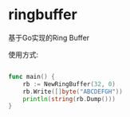 # ringbuffer

基于Go实现的Ring Buffer

使用方式:

```go

func main() {
    rb := NewRingBuffer(32, 0)
    rb.Write([]byte("ABCDEFGH"))
    println(string(rb.Dump()))
}

```
